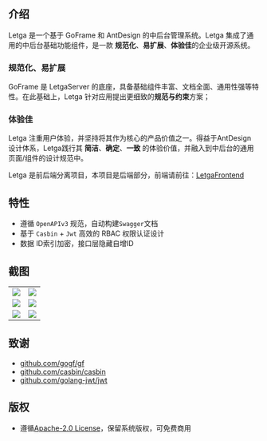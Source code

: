 ## 介绍
Letga 是一个基于 GoFrame 和 AntDesign 的中后台管理系统。Letga 集成了通用的中后台基础功能组件，是一款 **规范化**、**易扩展**、**体验佳**的企业级开源系统。

### 规范化、易扩展
GoFrame 是 LetgaServer 的底座，具备基础组件丰富、文档全面、通用性强等特性。在此基础上，Letga 针对应用提出更细致的**规范与约束**方案；

### 体验佳
Letga 注重用户体验，并坚持将其作为核心的产品价值之一。得益于AntDesign 设计体系，Letga践行其 **简洁**、**确定**、**一致** 的体验价值，并融入到中后台的通用页面/组件的设计规范中。

Letga 是前后端分离项目，本项目是后端部分，前端请前往：[LetgaFrontend](https://github.com/lgcgo/letga-frontend/)

## 特性
- 遵循 `OpenAPIv3` 规范，自动构建`Swagger`文档
- 基于 `Casbin` + `Jwt` 高效的 RBAC 权限认证设计
- 数据 ID索引加密，接口层隐藏自增ID

## 截图
<table>
    <tr>
        <td><img src="https://github.com/lgcgo/letga-server/assets/42335782/d4a310fb-59a6-41fb-971c-13a02ea35c43"/> </td>
        <td><img src="https://github.com/lgcgo/letga-server/assets/42335782/7723dde4-3e37-4a40-8c96-b1c52e2a253e"/> </td>
    </tr>
    <tr>
        <td><img src="https://github.com/lgcgo/letga-server/assets/42335782/e4b30c98-969c-48ca-91f3-bb48eff698bc"/> </td>
        <td><img src="https://github.com/lgcgo/letga-server/assets/42335782/50efa16a-a908-4cce-b517-f66ceee0f4a8"/> </td>
    </tr>
    <tr>
        <td><img src="https://github.com/lgcgo/letga-server/assets/42335782/48b3da26-b16c-40bc-a61c-a2dcb318e748"/> </td>
        <td><img src="https://github.com/lgcgo/letga-server/assets/42335782/4dfa2d8c-6951-4b59-bdfc-88c8958b7f35"/> </td>
    </tr>
</table>

## 致谢
- [github.com/gogf/gf](https://github.com/gogf/gf)
- [github.com/casbin/casbin](https://github.com/casbin/casbin)
- [github.com/golang-jwt/jwt](https://github.com/golang-jwt/jwt)

## 版权
- 遵循[Apache-2.0 License](https://github.com/lgcgo/letga-server/blob/main/LICENSE)，保留系统版权，可免费商用
